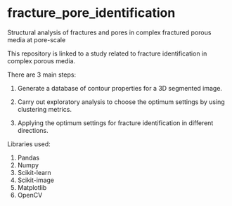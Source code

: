 # fracture_pore_identification
 Structural analysis of fractures and pores in complex fractured porous media at pore-scale


 This repository is linked to a study related to fracture identification in
 complex porous media.

 There are 3 main steps:

 1) Generate a database of contour properties for a 3D segmented image.

 2) Carry out exploratory analysis to choose the optimum settings by using
    clustering metrics.

 3) Applying the optimum settings for fracture identification in different
    directions.  

Libraries used:
1) Pandas
2) Numpy
3) Scikit-learn
4) Scikit-image
5) Matplotlib
6) OpenCV
